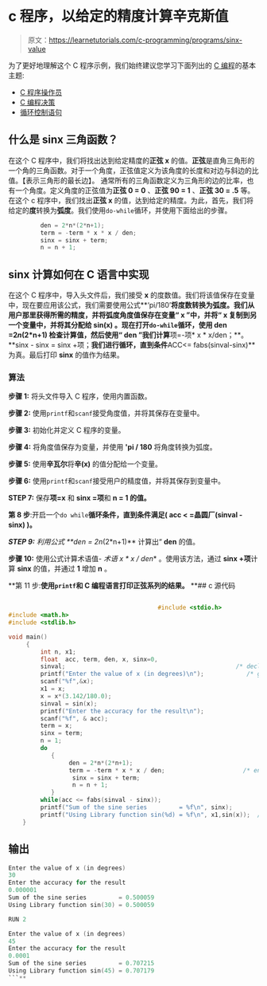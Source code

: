 # c 程序，以给定的精度计算辛克斯值

> 原文：<https://learnetutorials.com/c-programming/programs/sinx-value>

为了更好地理解这个 C 程序示例，我们始终建议您学习下面列出的 [C 编程](../ "C programming")的基本主题:

*   [C 程序操作员](../../c-programming/operators "C program tokens")
*   [C 编程决策](../../c-programming/decision-making-statements "C programming decision making")
*   [循环控制语句](../../c-programming/loop-control-statements)

## 什么是 sinx 三角函数？

在这个 C 程序中，我们将找出达到给定精度的**正弦 x** 的值。**正弦**是直角三角形的一个角的三角函数。对于一个角度，正弦值定义为该角度的长度和对边与斜边的比值。【表示三角形的最长边】。
通常所有的三角函数定义为三角形的边的比率，也有一个角度。定义角度的正弦值为**正弦 0 = 0** 、**正弦 90 = 1** 、**正弦 30 = .5** 等。
在这个 c 程序中，我们找出**正弦 x** 的值，达到给定的精度。为此，首先，我们将给定的**度**转换为**弧度**。我们使用`do-while`循环，并使用下面给出的步骤。

```c
         den = 2*n*(2*n+1);
         term = -term * x * x / den;
         sinx = sinx + term;
         n = n + 1;

```

## sinx 计算如何在 C 语言中实现

在这个 C 程序中，导入头文件后，我们接受 **x** 的度数值。我们将该值保存在变量中，现在要应用该公式，我们需要使用公式**‘pi/180’**将度数转换为弧度。我们从用户那里获得所需的精度，并将弧度角度值保存在变量“ **x** ”中，并将“ **x** 复制到另一个变量中，并将其分配给 **sin(x)** 。现在打开`do-while`循环，使用 **den =2*n*(2*n+1)** 检查计算值，然后使用“ **den** ”我们计算**项=-项* x * x/den；**。 **sinx - sinx = sinx +项；**我们进行循环，直到条件**ACC<= fabs(sinval-sinx)**为真。最后打印 **sinx** 的值作为结果。

### 算法

**步骤 1:** 将头文件导入 C 程序，使用内置函数。

**步骤 2:** 使用`printf`和`scanf`接受角度值，并将其保存在变量中。

**步骤 3:** 初始化并定义 C 程序的变量。

**步骤 4:** 将角度值保存为变量，并使用 **'pi / 180** 将角度转换为弧度。

**步骤 5:** 使用**辛瓦尔**将**辛(x)** 的值分配给一个变量。

**步骤 6:** 使用`printf`和`scanf`接受用户的精度值，并将其保存到变量中。

**STEP 7:** 保存**项=x** 和 **sinx =项**和 **n = 1 的值。**

**第 8 步**:开启一个`do while`**循环条件，直到条件满足( **acc < =晶圆厂(sinval - sinx)** )。**

 ****STEP 9:** 利用公式 **den = 2*n*(2*n+1)** 计算出“ **den** 的值。

**步骤 10:** 使用公式计算术语值- **术语* x * x / den** 。使用该方法，通过 **sinx +项**计算 **sinx** 的值，并通过 **1** 增加 **n** 。

**第 11 步:**使用`printf`和 C 编程语言打印正弦系列的结果。**  **## c 源代码

```c

                                          #include <stdio.h>
#include <math.h>
#include <stdlib.h>

void main()
     { 
         int n, x1;
         float  acc, term, den, x, sinx=0, 
         sinval;                                                /* declares acc, term, den, sinx, sinval as float */
         printf("Enter the value of x (in degrees)\n");            /* gets the value of x in degrees */
         scanf("%f",&x);
         x1 = x;
         x = x*(3.142/180.0);                                                 /* Converting degrees to radians*/           
         sinval = sin(x);
         printf("Enter the accuracy for the result\n");                 /* receives value of accuracy */
         scanf("%f", & acc);
         term = x;
         sinx = term;
         n = 1;
         do
            {
                 den = 2*n*(2*n+1);
                 term = -term * x * x / den;                      /* enters do while loop and use the formula to find den */
                  sinx = sinx + term;                                                    /* find term using -term*x*x/den */
                  n = n + 1;
            }
         while(acc <= fabs(sinval - sinx));                                     /* while condition checking */
         printf("Sum of the sine series         = %f\n", sinx);
         printf("Using Library function sin(%d) = %f\n", x1,sin(x));  /* prints the value of sinx */
    } 

```

## 输出

```c
Enter the value of x (in degrees)
30
Enter the accuracy for the result
0.000001
Sum of the sine series         = 0.500059
Using Library function sin(30) = 0.500059

RUN 2

Enter the value of x (in degrees)
45
Enter the accuracy for the result
0.0001
Sum of the sine series         = 0.707215
Using Library function sin(45) = 0.707179
```**